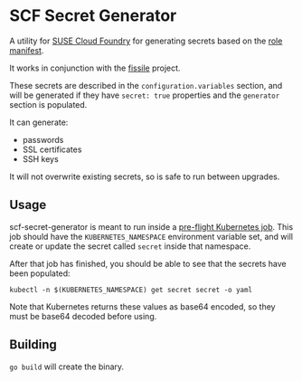 # SCF Secret Generator

A utility for [SUSE Cloud Foundry](https://github.com/SUSE/scf) for generating
secrets based on the [role manifest](https://github.com/SUSE/scf/blob/develop/container-host-files/etc/hcf/config/role-manifest.yml).

It works in conjunction with the [fissile](https://github.com/SUSE/fissile) project.

These secrets are described in the `configuration.variables` section, and will
be generated if they have `secret: true` properties and the `generator` section
is populated.

It can generate:

* passwords
* SSL certificates
* SSH keys

It will not overwrite existing secrets, so is safe to run between upgrades.

## Usage

scf-secret-generator is meant to run inside a [pre-flight Kubernetes job](https://github.com/SUSE/scf/blob/develop/src/hcf-release/jobs/generate-secrets/templates/run.erb).
This job should have the `KUBERNETES_NAMESPACE` environment variable set, and
will create or update the secret called `secret` inside that namespace.

After that job has finished, you should be able to see that the secrets have
been populated:

`kubectl -n $(KUBERNETES_NAMESPACE) get secret secret -o yaml`

Note that Kubernetes returns these values as base64 encoded, so they must be
base64 decoded before using.

## Building

`go build` will create the binary.
